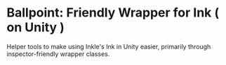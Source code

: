# Ballpoint: Friendly Wrapper for Ink ( on Unity )
Helper tools to make using Inkle's Ink in Unity easier, primarily through inspector-friendly wrapper classes.
